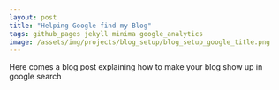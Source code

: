 ```yaml
---
layout: post
title: "Helping Google find my Blog"
tags: github_pages jekyll minima google_analytics
image: /assets/img/projects/blog_setup/blog_setup_google_title.png
---
```

Here comes a blog post explaining how to make your blog show up in google search
